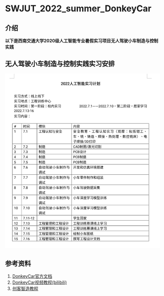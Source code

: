 # SWJUT_2022_summer_DonkeyCar

## 介绍

**以下是西南交通大学2020级人工智能专业暑假实习项目无人驾驶小车制造与控制实践**

## 无人驾驶小车制造与控制实践实习安排

![实习安排](README/%E5%AE%9E%E4%B9%A0%E5%AE%89%E6%8E%92.jpg)

## 参考资料

1. [DonkeyCar官方文档](https://docs.donkeycar.com/)
2. [DonkeyCar视频教程(bilibili)](https://www.bilibili.com/video/BV1Mk4y1y7bj)
3. [创客智造教程](https://www.ncnynl.com/category/DonkeyCar/)
